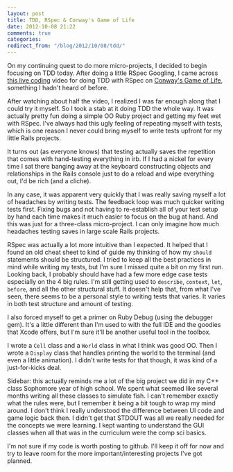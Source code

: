 ```yaml
---
layout: post
title: TDD, RSpec & Conway's Game of Life
date: 2012-10-08 21:22
comments: true
categories: 
redirect_from: "/blog/2012/10/08/tdd/"
---
```


On my continuing quest to do more micro-projects, I decided to begin focusing on TDD today. After doing a little RSpec Googling, I came across [this live coding](https://vimeo.com/31403388) video for doing TDD with RSpec on [Conway's Game of Life](http://en.wikipedia.org/wiki/Conway's_Game_of_Life), something I hadn't heard of before.

After watching about half the video, I realized I was far enough along that I could try it myself. So I took a stab at it doing TDD the whole way. It was actually pretty fun doing a simple OO Ruby project and getting my feet wet with RSpec. I've always had this ugly feeling of repeating myself with tests, which is one reason I never could bring myself to write tests upfront for my little Rails projects.

It turns out (as everyone knows) that testing actually saves the repetition that comes with hand-testing everything in irb. If I had a nickel for every time I sat there banging away at the keyboard constructing objects and relationships in the Rails console just to do a reload and wipe everything out, I'd be rich (and a cliche).

In any case, it was apparent very quickly that I was really saving myself a lot of headaches by writing tests. The feedback loop was much quicker writing tests first. Fixing bugs and not having to re-establish all of your test setup by hand each time makes it much easier to focus on the bug at hand. And this was just for a three-class micro-project. I can only imagine how much headaches testing saves in large scale Rails projects.

RSpec was actually a lot more intuitive than I expected. It helped that I found an old cheat sheet to kind of guide my thinking of how my `should` statements should be structured. I tried to keep all the best practices in mind while writing my tests, but I'm sure I missed quite a bit on my first run. Looking back, I probably should have had a few more edge case tests especially on the 4 big rules. I'm still getting used to `describe`, `context`, `let`, `before`, and all the other structural stuff. It doesn't help that, from what I've seen, there seems to be a personal style to writing tests that varies. It varies in both test structure and amount of testing.

I also forced myself to get a primer on Ruby Debug (using the debugger gem). It's a little different than I'm used to with the full IDE and the goodies that Xcode offers, but I'm sure it'll be another useful tool in the toolbox.

I wrote a `Cell` class and a `World` class in what I think was good OO. Then I wrote a `Display` class that handles printing the world to the terminal (and even a little animation). I didn't write tests for that though, it was kind of a just-for-kicks deal.

Sidebar: this actually reminds me a lot of the big project we did in my C++ class Sophomore year of high school. We spent what seemed like several months writing all these classes to simulate fish. I can't remember exactly what the rules were, but I remember it being a bit tough to wrap my mind around. I don't think I really understood the difference between UI code and game logic back then. I didn't get that STDOUT was all we really needed for the concepts we were learning. I kept wanting to understand the GUI classes when all that was in the curriculum were the comp sci basics.

I'm not sure if my code is worth posting to github. I'll keep it off for now and try to leave room for the more important/interesting projects I've got planned.

